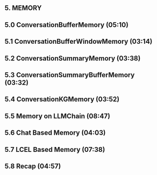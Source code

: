 ## 5. MEMORY

## 5.0 ConversationBufferMemory (05:10)

## 5.1 ConversationBufferWindowMemory (03:14)

## 5.2 ConversationSummaryMemory (03:38)

## 5.3 ConversationSummaryBufferMemory (03:32)

## 5.4 ConversationKGMemory (03:52)

## 5.5 Memory on LLMChain (08:47)

## 5.6 Chat Based Memory (04:03)

## 5.7 LCEL Based Memory (07:38)

## 5.8 Recap (04:57)
